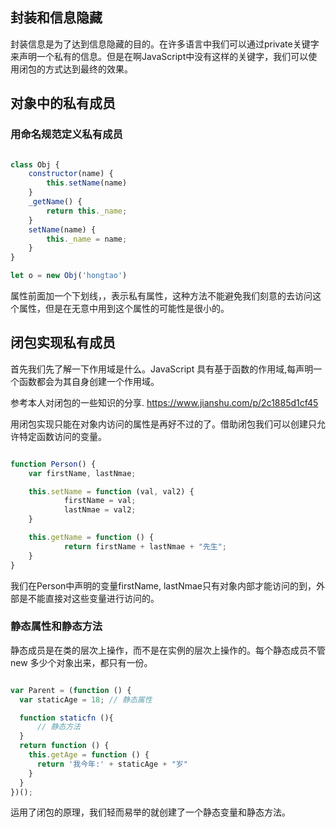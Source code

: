 ## 封装和信息隐藏

封装信息是为了达到信息隐藏的目的。在许多语言中我们可以通过private关键字来声明一个私有的信息。但是在啊JavaScript中没有这样的关键字，我们可以使用闭包的方式达到最终的效果。

## 对象中的私有成员

### 用命名规范定义私有成员

```js

class Obj {
    constructor(name) {
        this.setName(name)
    }
    _getName() {
        return this._name;
    }
    setName(name) {
        this._name = name;
    }
}

let o = new Obj('hongtao')

```

属性前面加一个下划线，，表示私有属性，这种方法不能避免我们刻意的去访问这个属性，但是在无意中用到这个属性的可能性是很小的。

## 闭包实现私有成员

首先我们先了解一下作用域是什么。JavaScript 具有基于函数的作用域,每声明一个函数都会为其自身创建一个作用域。

参考本人对闭包的一些知识的分享. https://www.jianshu.com/p/2c1885d1cf45 

用闭包实现只能在对象内访问的属性是再好不过的了。借助闭包我们可以创建只允许特定函数访问的变量。


```js

function Person() {
    var firstName, lastNmae;

    this.setName = function (val, val2) {
            firstName = val;
            lastNmae = val2;
    }

    this.getName = function () {
            return firstName + lastNmae + "先生";
    }
}
```

我们在Person中声明的变量firstName, lastNmae只有对象内部才能访问的到，外部是不能直接对这些变量进行访问的。

### 静态属性和静态方法

静态成员是在类的层次上操作，而不是在实例的层次上操作的。每个静态成员不管new 多少个对象出来，都只有一份。

```js

var Parent = (function () {
  var staticAge = 18; // 静态属性

  function staticfn (){
      // 静态方法
  }
  return function () {
    this.getAge = function () {
      return '我今年:' + staticAge + "岁"
    }
  }
})();
```

运用了闭包的原理，我们轻而易举的就创建了一个静态变量和静态方法。
